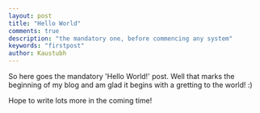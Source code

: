 ```yaml
---
layout: post
title: "Hello World"
comments: true
description: "the mandatory one, before commencing any system"
keywords: "firstpost"
author: Kaustubh
---
```


So here goes the mandatory 'Hello World!' post. Well that marks the beginning of my blog and am glad it begins with a gretting to the world! :)

Hope to write lots more in the coming time!